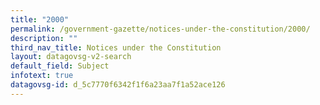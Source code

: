 ```yaml
---
title: "2000"
permalink: /government-gazette/notices-under-the-constitution/2000/
description: ""
third_nav_title: Notices under the Constitution
layout: datagovsg-v2-search
default_field: Subject
infotext: true
datagovsg-id: d_5c7770f6342f1f6a23aa7f1a52ace126
---
```

